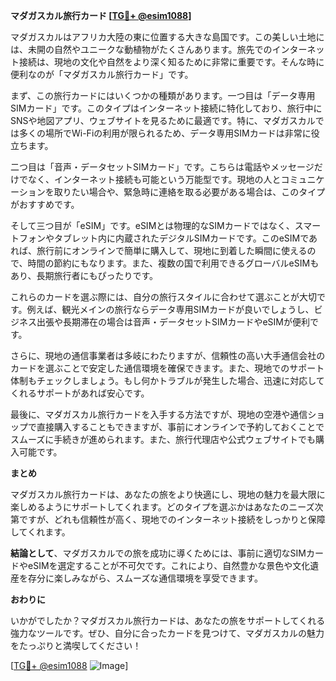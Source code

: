 **マダガスカル旅行カード [[TG💪+ @esim1088](https://t.me/s/esim1088)]**

マダガスカルはアフリカ大陸の東に位置する大きな島国です。この美しい土地には、未開の自然やユニークな動植物がたくさんあります。旅先でのインターネット接続は、現地の文化や自然をより深く知るために非常に重要です。そんな時に便利なのが「マダガスカル旅行カード」です。

まず、この旅行カードにはいくつかの種類があります。一つ目は「データ専用SIMカード」です。このタイプはインターネット接続に特化しており、旅行中にSNSや地図アプリ、ウェブサイトを見るために最適です。特に、マダガスカルでは多くの場所でWi-Fiの利用が限られるため、データ専用SIMカードは非常に役立ちます。

二つ目は「音声・データセットSIMカード」です。こちらは電話やメッセージだけでなく、インターネット接続も可能という万能型です。現地の人とコミュニケーションを取りたい場合や、緊急時に連絡を取る必要がある場合は、このタイプがおすすめです。

そして三つ目が「eSIM」です。eSIMとは物理的なSIMカードではなく、スマートフォンやタブレット内に内蔵されたデジタルSIMカードです。このeSIMであれば、旅行前にオンラインで簡単に購入して、現地に到着した瞬間に使えるので、時間の節約にもなります。また、複数の国で利用できるグローバルeSIMもあり、長期旅行者にもぴったりです。

これらのカードを選ぶ際には、自分の旅行スタイルに合わせて選ぶことが大切です。例えば、観光メインの旅行ならデータ専用SIMカードが良いでしょうし、ビジネス出張や長期滞在の場合は音声・データセットSIMカードやeSIMが便利です。

さらに、現地の通信事業者は多岐にわたりますが、信頼性の高い大手通信会社のカードを選ぶことで安定した通信環境を確保できます。また、現地でのサポート体制もチェックしましょう。もし何かトラブルが発生した場合、迅速に対応してくれるサポートがあれば安心です。

最後に、マダガスカル旅行カードを入手する方法ですが、現地の空港や通信ショップで直接購入することもできますが、事前にオンラインで予約しておくことでスムーズに手続きが進められます。また、旅行代理店や公式ウェブサイトでも購入可能です。

**まとめ**

マダガスカル旅行カードは、あなたの旅をより快適にし、現地の魅力を最大限に楽しめるようにサポートしてくれます。どのタイプを選ぶかはあなたのニーズ次第ですが、どれも信頼性が高く、現地でのインターネット接続をしっかりと保障してくれます。

**結論として**、マダガスカルでの旅を成功に導くためには、事前に適切なSIMカードやeSIMを選定することが不可欠です。これにより、自然豊かな景色や文化遺産を存分に楽しみながら、スムーズな通信環境を享受できます。

**おわりに**

いかがでしたか？マダガスカル旅行カードは、あなたの旅をサポートしてくれる強力なツールです。ぜひ、自分に合ったカードを見つけて、マダガスカルの魅力をたっぷりと満喫してください！

[[TG💪+ @esim1088](https://t.me/s/esim1088) ![Image](https://i.postimg.cc/Y0z9fWf4/image.png)]